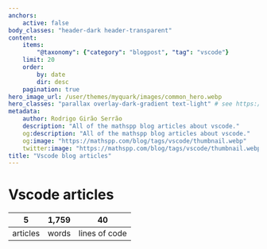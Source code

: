 ```yaml
---
anchors:
    active: false
body_classes: "header-dark header-transparent"
content:
    items:
        "@taxonomy": {"category": "blogpost", "tag": "vscode"}
    limit: 20
    order:
        by: date
        dir: desc
    pagination: true
hero_image_url: /user/themes/myquark/images/common_hero.webp
hero_classes: "parallax overlay-dark-gradient text-light" # see https://demo.getgrav.org/blog-skeleton/blog/hero-classes
metadata:
    author: Rodrigo Girão Serrão
    description: "All of the mathspp blog articles about vscode."
    og:description: "All of the mathspp blog articles about vscode."
    og:image: "https://mathspp.com/blog/tags/vscode/thumbnail.webp"
    twitter:image: "https://mathspp.com/blog/tags/vscode/thumbnail.webp"
title: "Vscode blog articles"
---
```


# Vscode articles


<table class="stats-table">
    <thead>
        <tr>
            <th style="text-align: center;">5</th>
            <th style="text-align: center;">1,759</th>
            <th style="text-align: center;">40</th>
        </tr>
    </thead>
    <tbody>
        <tr>
            <td style="text-align: center;">articles</td>
            <td style="text-align: center;">words</td>
            <td style="text-align: center;">lines of code</td>
        </tr>
    </tbody>
</table>